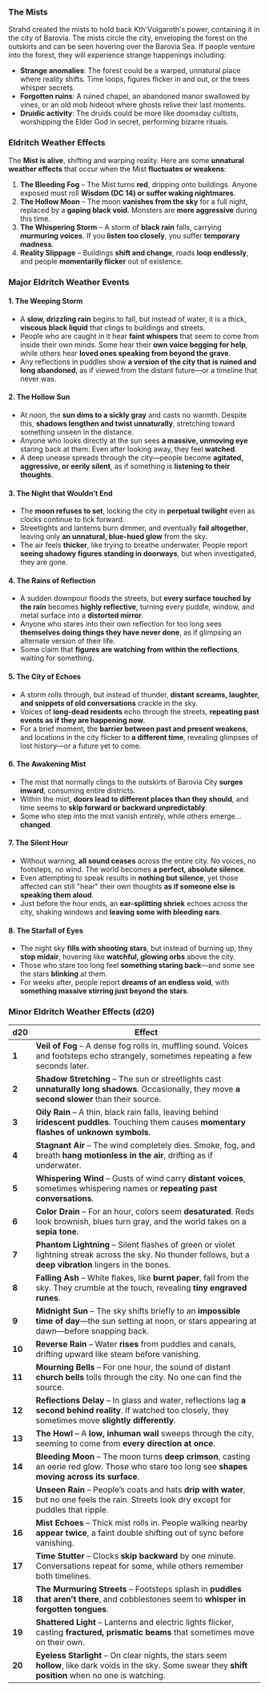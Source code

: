 ### **The Mists**
Strahd created the mists to hold back Kth'Vulgaroth's power, containing it in the city of Barovia. The mists circle the city, enveloping the forest on the outskirts and can be seen hovering over the Barovia Sea.
If people venture into the forest, they will experience strange happenings including:
- **Strange anomalies**: The forest could be a warped, unnatural place where reality shifts. Time loops, figures flicker in and out, or the trees whisper secrets.
- **Forgotten ruins**: A ruined chapel, an abandoned manor swallowed by vines, or an old mob hideout where ghosts relive their last moments.
- **Druidic activity**: The druids could be more like doomsday cultists, worshipping the Elder God in secret, performing bizarre rituals.

### **Eldritch Weather Effects**
The **Mist is alive**, shifting and warping reality. Here are some **unnatural weather effects** that occur when the Mist **fluctuates or weakens**:

1. **The Bleeding Fog** – The Mist turns **red**, dripping onto buildings. Anyone exposed must roll **Wisdom (DC 14) or suffer waking nightmares**.
2. **The Hollow Moon** – The moon **vanishes from the sky** for a full night, replaced by a **gaping black void**. Monsters are **more aggressive** during this time.
3. **The Whispering Storm** – A storm of **black rain** falls, carrying **murmuring voices**. If you **listen too closely**, you suffer **temporary madness**.
4. **Reality Slippage** – Buildings **shift and change**, roads **loop endlessly**, and people **momentarily flicker** out of existence.

### **Major Eldritch Weather Events**

#### **1. The Weeping Storm**
- A **slow, drizzling rain** begins to fall, but instead of water, it is a thick, **viscous black liquid** that clings to buildings and streets.
- People who are caught in it hear **faint whispers** that seem to come from inside their own minds. Some hear their **own voice begging for help**, while others hear **loved ones speaking from beyond the grave**.
- Any reflections in puddles show **a version of the city that is ruined and long abandoned**, as if viewed from the distant future—or a timeline that never was.

#### **2. The Hollow Sun**
- At noon, the **sun dims to a sickly gray** and casts no warmth. Despite this, **shadows lengthen and twist unnaturally**, stretching toward something unseen in the distance.
- Anyone who looks directly at the sun sees **a massive, unmoving eye** staring back at them. Even after looking away, they feel **watched**.
- A deep unease spreads through the city—people become **agitated, aggressive, or eerily silent**, as if something is **listening to their thoughts**.

#### **3. The Night that Wouldn’t End**
- The **moon refuses to set**, locking the city in **perpetual twilight** even as clocks continue to tick forward.
- Streetlights and lanterns burn dimmer, and eventually **fail altogether**, leaving only **an unnatural, blue-hued glow** from the sky.
- The air feels **thicker**, like trying to breathe underwater. People report **seeing shadowy figures standing in doorways**, but when investigated, they are gone.

#### **4. The Rains of Reflection**
- A sudden downpour floods the streets, but **every surface touched by the rain** becomes **highly reflective**, turning every puddle, window, and metal surface into a **distorted mirror**.
- Anyone who stares into their own reflection for too long sees **themselves doing things they have never done**, as if glimpsing an alternate version of their life.
- Some claim that **figures are watching from within the reflections**, waiting for something.

#### **5. The City of Echoes**
- A storm rolls through, but instead of thunder, **distant screams, laughter, and snippets of old conversations** crackle in the sky.
- Voices of **long-dead residents** echo through the streets, **repeating past events as if they are happening now**.
- For a brief moment, the **barrier between past and present weakens**, and locations in the city flicker to **a different time**, revealing glimpses of lost history—or a future yet to come.

#### **6. The Awakening Mist**
- The mist that normally clings to the outskirts of Barovia City **surges inward**, consuming entire districts.
- Within the mist, **doors lead to different places than they should**, and time seems to **skip forward or backward unpredictably**.
- Some who step into the mist vanish entirely, while others emerge… **changed**.

#### **7. The Silent Hour**
- Without warning, **all sound ceases** across the entire city. No voices, no footsteps, no wind. The world becomes **a perfect, absolute silence**.
- Even attempting to speak results in **nothing but silence**, yet those affected can still "hear" their own thoughts **as if someone else is speaking them aloud**.
- Just before the hour ends, an **ear-splitting shriek** echoes across the city, shaking windows and **leaving some with bleeding ears**.

#### **8. The Starfall of Eyes**
- The night sky **fills with shooting stars**, but instead of burning up, they **stop midair**, hovering like **watchful, glowing orbs** above the city.
- Those who stare too long feel **something staring back**—and some see the stars **blinking** at them.
- For weeks after, people report **dreams of an endless void**, with **something massive stirring just beyond the stars**.


### **Minor  Eldritch Weather Effects (d20)**

|d20|Effect|
|---|---|
|**1**|**Veil of Fog** – A dense fog rolls in, muffling sound. Voices and footsteps echo strangely, sometimes repeating a few seconds later.|
|**2**|**Shadow Stretching** – The sun or streetlights cast **unnaturally long shadows**. Occasionally, they move **a second slower** than their source.|
|**3**|**Oily Rain** – A thin, black rain falls, leaving behind **iridescent puddles**. Touching them causes **momentary flashes of unknown symbols**.|
|**4**|**Stagnant Air** – The wind completely dies. Smoke, fog, and breath **hang motionless in the air**, drifting as if underwater.|
|**5**|**Whispering Wind** – Gusts of wind carry **distant voices**, sometimes whispering names or **repeating past conversations**.|
|**6**|**Color Drain** – For an hour, colors seem **desaturated**. Reds look brownish, blues turn gray, and the world takes on a **sepia tone**.|
|**7**|**Phantom Lightning** – Silent flashes of green or violet lightning streak across the sky. No thunder follows, but a **deep vibration** lingers in the bones.|
|**8**|**Falling Ash** – White flakes, like **burnt paper**, fall from the sky. They crumble at the touch, revealing **tiny engraved runes**.|
|**9**|**Midnight Sun** – The sky shifts briefly to an **impossible time of day**—the sun setting at noon, or stars appearing at dawn—before snapping back.|
|**10**|**Reverse Rain** – Water **rises** from puddles and canals, drifting upward like steam before vanishing.|
|**11**|**Mourning Bells** – For one hour, the sound of distant **church bells** tolls through the city. No one can find the source.|
|**12**|**Reflections Delay** – In glass and water, reflections lag **a second behind reality**. If watched too closely, they sometimes move **slightly differently**.|
|**13**|**The Howl** – A **low, inhuman wail** sweeps through the city, seeming to come from **every direction at once**.|
|**14**|**Bleeding Moon** – The moon turns **deep crimson**, casting an eerie red glow. Those who stare too long see **shapes moving across its surface**.|
|**15**|**Unseen Rain** – People’s coats and hats **drip with water**, but no one feels the rain. Streets look dry except for puddles that ripple.|
|**16**|**Mist Echoes** – Thick mist rolls in. People walking nearby **appear twice**, a faint double shifting out of sync before vanishing.|
|**17**|**Time Stutter** – Clocks **skip backward** by one minute. Conversations repeat for some, while others remember both timelines.|
|**18**|**The Murmuring Streets** – Footsteps splash in **puddles that aren’t there**, and cobblestones seem to **whisper in forgotten tongues**.|
|**19**|**Shattered Light** – Lanterns and electric lights flicker, casting **fractured, prismatic beams** that sometimes move on their own.|
|**20**|**Eyeless Starlight** – On clear nights, the stars seem **hollow**, like dark voids in the sky. Some swear they **shift position** when no one is watching.|
